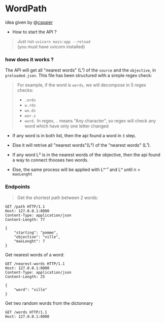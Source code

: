 # WordPath

idea given by @[cspaier](https://github.com/cspaier)


* How to start the API ?
> Just run `uvicorn main:app --reload` </br>
> (you must have uvicorn installed)

### how does it works ?
The API will get all "nearest words" (L¹) of the `source` and the `objective`, in `preloaded.json`. This file has been structured with a simple regex check:
> For example, if the word is `words`, we will decompose in 5 regex checks:
> * `.ords`
> * `w.rds`
> * `wo.ds`
> * `wor.s`
> * `word.`
> In regex, `.` means "Any character", so regex will check any word which have only one letter changed

- If any word is in both list, then the api found a word in `3` step.

- Else it will retrive all "nearest words"(L²) of the "nearest words" (L¹).


- If any word L² is in the nearest words of the objective, then the api found a way to connect thooses two words.

- Else, the same process will be applied with Lⁿ⁻¹ and Lⁿ until n = `maxLenght`


### Endpoints
> Get the shortest path between 2 words:
```http
GET /path HTTP/1.1
Host: 127.0.0.1:8000
Content-Type: application/json
Content-Length: 77

{
    "starting": "pomme",
    "objective": "ville",
    "maxLenght": 7
}
```

Get nearest words of a word:
```http
GET /nearest-words HTTP/1.1
Host: 127.0.0.1:8000
Content-Type: application/json
Content-Length: 25

{
    "word": "ville"
}
```

Get two random words from the dictonnary
```http
GET /words HTTP/1.1
Host: 127.0.0.1:8000
```
